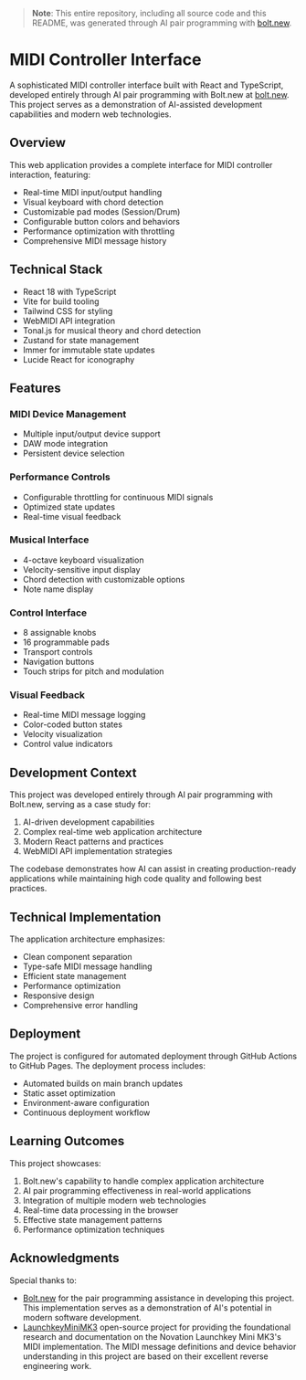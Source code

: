 > **Note**: This entire repository, including all source code and this README, was generated through AI pair programming with [bolt.new](https://bolt.new).

# MIDI Controller Interface

A sophisticated MIDI controller interface built with React and TypeScript, developed entirely through AI pair programming with Bolt.new at [bolt.new](https://bolt.new). This project serves as a demonstration of AI-assisted development capabilities and modern web technologies.

## Overview

This web application provides a complete interface for MIDI controller interaction, featuring:

- Real-time MIDI input/output handling
- Visual keyboard with chord detection
- Customizable pad modes (Session/Drum)
- Configurable button colors and behaviors
- Performance optimization with throttling
- Comprehensive MIDI message history

## Technical Stack

- React 18 with TypeScript
- Vite for build tooling
- Tailwind CSS for styling
- WebMIDI API integration
- Tonal.js for musical theory and chord detection
- Zustand for state management
- Immer for immutable state updates
- Lucide React for iconography

## Features

### MIDI Device Management
- Multiple input/output device support
- DAW mode integration
- Persistent device selection

### Performance Controls
- Configurable throttling for continuous MIDI signals
- Optimized state updates
- Real-time visual feedback

### Musical Interface
- 4-octave keyboard visualization
- Velocity-sensitive input display
- Chord detection with customizable options
- Note name display

### Control Interface
- 8 assignable knobs
- 16 programmable pads
- Transport controls
- Navigation buttons
- Touch strips for pitch and modulation

### Visual Feedback
- Real-time MIDI message logging
- Color-coded button states
- Velocity visualization
- Control value indicators

## Development Context

This project was developed entirely through AI pair programming with Bolt.new, serving as a case study for:

1. AI-driven development capabilities
2. Complex real-time web application architecture
3. Modern React patterns and practices
4. WebMIDI API implementation strategies

The codebase demonstrates how AI can assist in creating production-ready applications while maintaining high code quality and following best practices.

## Technical Implementation

The application architecture emphasizes:

- Clean component separation
- Type-safe MIDI message handling
- Efficient state management
- Performance optimization
- Responsive design
- Comprehensive error handling

## Deployment

The project is configured for automated deployment through GitHub Actions to GitHub Pages. The deployment process includes:

- Automated builds on main branch updates
- Static asset optimization
- Environment-aware configuration
- Continuous deployment workflow

## Learning Outcomes

This project showcases:

1. Bolt.new's capability to handle complex application architecture
2. AI pair programming effectiveness in real-world applications
3. Integration of multiple modern web technologies
4. Real-time data processing in the browser
5. Effective state management patterns
6. Performance optimization techniques

## Acknowledgments

Special thanks to:

- [Bolt.new](https://bolt.new) for the pair programming assistance in developing this project. This implementation serves as a demonstration of AI's potential in modern software development.
- [LaunchkeyMiniMK3](https://github.com/giezu/LaunchkeyMiniMK3) open-source project for providing the foundational research and documentation on the Novation Launchkey Mini MK3's MIDI implementation. The MIDI message definitions and device behavior understanding in this project are based on their excellent reverse engineering work.
